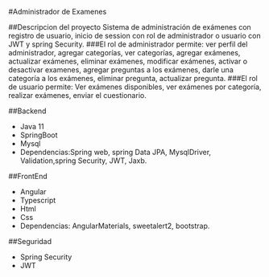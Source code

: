 #Administrador de Examenes

##Descripcion del proyecto
Sistema de administración de exámenes con registro de usuario, inicio de session con rol de administrador o usuario con JWT y spring Security.
###El rol de  administrador permite: 
ver perfil del administrador, agregar categorías, ver categorías, agregar exámenes, actualizar exámenes, eliminar exámenes, modificar exámenes, activar o desactivar examenes, agregar preguntas a los exámenes, darle una categoría a los exámenes,
eliminar pregunta, actualizar pregunta.
###El rol de usuario permite:
Ver exámenes disponibles, ver exámenes por categoría, realizar exámenes, enviar el cuestionario.  

##Backend
- Java 11
- SpringBoot
- Mysql
- Dependencias:Spring web, spring Data JPA, MysqlDriver, Validation,spring Security, JWT, Jaxb.

##FrontEnd
- Angular 
- Typescript
- Html
- Css
- Dependencias: AngularMaterials, sweetalert2, bootstrap.

##Seguridad
- Spring Security
- JWT